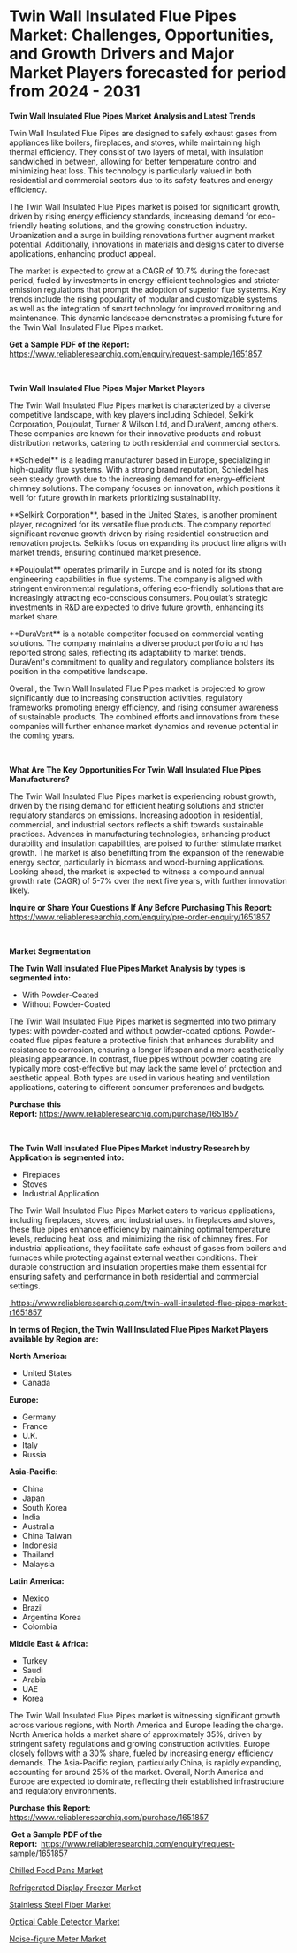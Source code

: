 <p><h1>Twin Wall Insulated Flue Pipes Market: Challenges, Opportunities, and Growth Drivers and Major Market Players forecasted for period from 2024 - 2031</h1></p><p><strong>Twin Wall Insulated Flue Pipes Market Analysis and Latest Trends</strong></p>
<p><p>Twin Wall Insulated Flue Pipes are designed to safely exhaust gases from appliances like boilers, fireplaces, and stoves, while maintaining high thermal efficiency. They consist of two layers of metal, with insulation sandwiched in between, allowing for better temperature control and minimizing heat loss. This technology is particularly valued in both residential and commercial sectors due to its safety features and energy efficiency.</p><p>The Twin Wall Insulated Flue Pipes market is poised for significant growth, driven by rising energy efficiency standards, increasing demand for eco-friendly heating solutions, and the growing construction industry. Urbanization and a surge in building renovations further augment market potential. Additionally, innovations in materials and designs cater to diverse applications, enhancing product appeal. </p><p>The market is expected to grow at a CAGR of 10.7% during the forecast period, fueled by investments in energy-efficient technologies and stricter emission regulations that prompt the adoption of superior flue systems. Key trends include the rising popularity of modular and customizable systems, as well as the integration of smart technology for improved monitoring and maintenance. This dynamic landscape demonstrates a promising future for the Twin Wall Insulated Flue Pipes market.</p></p>
<p><strong>Get a Sample PDF of the Report:&nbsp;</strong> <a href="https://www.reliableresearchiq.com/enquiry/request-sample/1651857?utm_campaign=99&utm_medium=2&utm_source=Github&utm_content=ia&utm_term=27092024&utm_id=twin-wall-insulated-flue-pipes">https://www.reliableresearchiq.com/enquiry/request-sample/1651857</a></p>
<p>&nbsp;</p>
<p><strong>Twin Wall Insulated Flue Pipes Major Market Players</strong></p>
<p><p>The Twin Wall Insulated Flue Pipes market is characterized by a diverse competitive landscape, with key players including Schiedel, Selkirk Corporation, Poujoulat, Turner & Wilson Ltd, and DuraVent, among others. These companies are known for their innovative products and robust distribution networks, catering to both residential and commercial sectors.</p><p>**Schiedel** is a leading manufacturer based in Europe, specializing in high-quality flue systems. With a strong brand reputation, Schiedel has seen steady growth due to the increasing demand for energy-efficient chimney solutions. The company focuses on innovation, which positions it well for future growth in markets prioritizing sustainability.</p><p>**Selkirk Corporation**, based in the United States, is another prominent player, recognized for its versatile flue products. The company reported significant revenue growth driven by rising residential construction and renovation projects. Selkirk’s focus on expanding its product line aligns with market trends, ensuring continued market presence.</p><p>**Poujoulat** operates primarily in Europe and is noted for its strong engineering capabilities in flue systems. The company is aligned with stringent environmental regulations, offering eco-friendly solutions that are increasingly attracting eco-conscious consumers. Poujoulat’s strategic investments in R&D are expected to drive future growth, enhancing its market share.</p><p>**DuraVent** is a notable competitor focused on commercial venting solutions. The company maintains a diverse product portfolio and has reported strong sales, reflecting its adaptability to market trends. DuraVent's commitment to quality and regulatory compliance bolsters its position in the competitive landscape.</p><p>Overall, the Twin Wall Insulated Flue Pipes market is projected to grow significantly due to increasing construction activities, regulatory frameworks promoting energy efficiency, and rising consumer awareness of sustainable products. The combined efforts and innovations from these companies will further enhance market dynamics and revenue potential in the coming years.</p></p>
<p>&nbsp;</p>
<p><strong>What Are The Key Opportunities For Twin Wall Insulated Flue Pipes Manufacturers?</strong></p>
<p><p>The Twin Wall Insulated Flue Pipes market is experiencing robust growth, driven by the rising demand for efficient heating solutions and stricter regulatory standards on emissions. Increasing adoption in residential, commercial, and industrial sectors reflects a shift towards sustainable practices. Advances in manufacturing technologies, enhancing product durability and insulation capabilities, are poised to further stimulate market growth. The market is also benefitting from the expansion of the renewable energy sector, particularly in biomass and wood-burning applications. Looking ahead, the market is expected to witness a compound annual growth rate (CAGR) of 5-7% over the next five years, with further innovation likely.</p></p>
<p><strong>Inquire or Share Your Questions If Any Before Purchasing This Report:</strong> <a href="https://www.reliableresearchiq.com/enquiry/pre-order-enquiry/1651857?utm_campaign=99&utm_medium=2&utm_source=Github&utm_content=ia&utm_term=27092024&utm_id=twin-wall-insulated-flue-pipes">https://www.reliableresearchiq.com/enquiry/pre-order-enquiry/1651857</a></p>
<p>&nbsp;</p>
<p><strong>Market Segmentation</strong></p>
<p><strong>The Twin Wall Insulated Flue Pipes Market Analysis by types is segmented into:</strong></p>
<p><ul><li>With Powder-Coated</li><li>Without Powder-Coated</li></ul></p>
<p><p>The Twin Wall Insulated Flue Pipes market is segmented into two primary types: with powder-coated and without powder-coated options. Powder-coated flue pipes feature a protective finish that enhances durability and resistance to corrosion, ensuring a longer lifespan and a more aesthetically pleasing appearance. In contrast, flue pipes without powder coating are typically more cost-effective but may lack the same level of protection and aesthetic appeal. Both types are used in various heating and ventilation applications, catering to different consumer preferences and budgets.</p></p>
<p><strong>Purchase this Report:&nbsp;</strong><a href="https://www.reliableresearchiq.com/purchase/1651857?utm_campaign=99&utm_medium=2&utm_source=Github&utm_content=ia&utm_term=27092024&utm_id=twin-wall-insulated-flue-pipes">https://www.reliableresearchiq.com/purchase/1651857</a></p>
<p>&nbsp;</p>
<p><strong>The Twin Wall Insulated Flue Pipes Market Industry Research by Application is segmented into:</strong></p>
<p><ul><li>Fireplaces</li><li>Stoves</li><li>Industrial Application</li></ul></p>
<p><p>The Twin Wall Insulated Flue Pipes Market caters to various applications, including fireplaces, stoves, and industrial uses. In fireplaces and stoves, these flue pipes enhance efficiency by maintaining optimal temperature levels, reducing heat loss, and minimizing the risk of chimney fires. For industrial applications, they facilitate safe exhaust of gases from boilers and furnaces while protecting against external weather conditions. Their durable construction and insulation properties make them essential for ensuring safety and performance in both residential and commercial settings.</p></p>
<p><a href="https://www.reliableresearchiq.com/twin-wall-insulated-flue-pipes-market-r1651857?utm_campaign=99&utm_medium=2&utm_source=Github&utm_content=ia&utm_term=27092024&utm_id=twin-wall-insulated-flue-pipes">&nbsp;https://www.reliableresearchiq.com/twin-wall-insulated-flue-pipes-market-r1651857</a></p>
<p><strong>In terms of Region, the Twin Wall Insulated Flue Pipes Market Players available by Region are:</strong></p>
<p>
    <p> <strong> North America: </strong>
        <ul>
            <li>United States</li>
            <li>Canada</li>
        </ul>
        </p> 
    <p> <strong> Europe: </strong>
        <ul>
            <li>Germany</li>
            <li>France</li>
            <li>U.K.</li>
            <li>Italy</li>
            <li>Russia</li>
        </ul>
        </p> 
    <p> <strong> Asia-Pacific: </strong>
        <ul>
            <li>China</li>
            <li>Japan</li>
            <li>South Korea</li>
            <li>India</li>
            <li>Australia</li>
            <li>China Taiwan</li>
            <li>Indonesia</li>
            <li>Thailand</li>
            <li>Malaysia</li>
        </ul>
        </p> 
    <p> <strong> Latin America: </strong>
        <ul>
            <li>Mexico</li>
            <li>Brazil</li>
            <li>Argentina Korea</li>
            <li>Colombia</li>
        </ul>
        </p> 
    <p> <strong> Middle East & Africa: </strong>
        <ul>
            <li>Turkey</li>
            <li>Saudi</li>
            <li>Arabia</li>
            <li>UAE</li>
            <li>Korea</li>
        </ul>
    </p>
    </p>
<p><p>The Twin Wall Insulated Flue Pipes market is witnessing significant growth across various regions, with North America and Europe leading the charge. North America holds a market share of approximately 35%, driven by stringent safety regulations and growing construction activities. Europe closely follows with a 30% share, fueled by increasing energy efficiency demands. The Asia-Pacific region, particularly China, is rapidly expanding, accounting for around 25% of the market. Overall, North America and Europe are expected to dominate, reflecting their established infrastructure and regulatory environments.</p></p>
<p><strong>Purchase this Report: </strong><a href="https://www.reliableresearchiq.com/purchase/1651857?utm_campaign=99&utm_medium=2&utm_source=Github&utm_content=ia&utm_term=27092024&utm_id=twin-wall-insulated-flue-pipes">https://www.reliableresearchiq.com/purchase/1651857</a></p>
<p>&nbsp;<strong>Get a Sample PDF of the Report:&nbsp;&nbsp;</strong><a href="https://www.reliableresearchiq.com/enquiry/request-sample/1651857?utm_campaign=99&utm_medium=2&utm_source=Github&utm_content=ia&utm_term=27092024&utm_id=twin-wall-insulated-flue-pipes">https://www.reliableresearchiq.com/enquiry/request-sample/1651857</a></p>
<p><strong></strong></p>
<p><p><a href="https://issuu.com/reportprime-2/docs/chilled-food-pans-market-size-2030._86f54f6b32766f?utm_campaign=99&utm_medium=2&utm_source=Github&utm_content=ia&utm_term=27092024&utm_id=twin-wall-insulated-flue-pipes">Chilled Food Pans Market</a></p><p><a href="https://issuu.com/reportprime-2/docs/refrigerated-display-freezer-market_a66352804c7a7e?utm_campaign=99&utm_medium=2&utm_source=Github&utm_content=ia&utm_term=27092024&utm_id=twin-wall-insulated-flue-pipes">Refrigerated Display Freezer Market</a></p><p><a href="https://www.linkedin.com/pulse/global-stainless-steel-fiber-market-product-type-application-kjsqf?utm_campaign=99&utm_medium=2&utm_source=Github&utm_content=ia&utm_term=27092024&utm_id=twin-wall-insulated-flue-pipes">Stainless Steel Fiber Market</a></p><p><a href="https://github.com/darcy8m10dupre/Market-Research-Report-List-1/blob/main/optical-cable-detector-market.md?utm_campaign=99&utm_medium=2&utm_source=Github&utm_content=ia&utm_term=27092024&utm_id=twin-wall-insulated-flue-pipes">Optical Cable Detector Market</a></p><p><a href="https://github.com/Sidorelashyti476/Market-Research-Report-List-1/blob/main/noise-figure-meter-market.md?utm_campaign=99&utm_medium=2&utm_source=Github&utm_content=ia&utm_term=27092024&utm_id=twin-wall-insulated-flue-pipes">Noise-figure Meter Market</a></p></p>